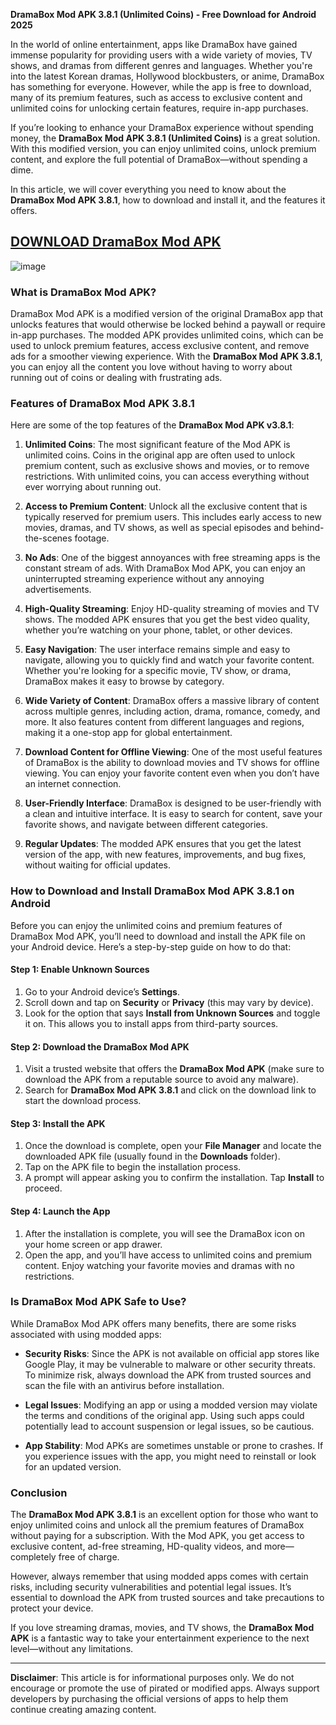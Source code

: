 **DramaBox Mod APK 3.8.1 (Unlimited Coins) - Free Download for Android 2025**

In the world of online entertainment, apps like DramaBox have gained immense popularity for providing users with a wide variety of movies, TV shows, and dramas from different genres and languages. Whether you're into the latest Korean dramas, Hollywood blockbusters, or anime, DramaBox has something for everyone. However, while the app is free to download, many of its premium features, such as access to exclusive content and unlimited coins for unlocking certain features, require in-app purchases.

If you’re looking to enhance your DramaBox experience without spending money, the **DramaBox Mod APK 3.8.1 (Unlimited Coins)** is a great solution. With this modified version, you can enjoy unlimited coins, unlock premium content, and explore the full potential of DramaBox—without spending a dime.

In this article, we will cover everything you need to know about the **DramaBox Mod APK 3.8.1**, how to download and install it, and the features it offers.

## [DOWNLOAD DramaBox Mod APK](https://modfyp.com/dramabox/)

![image](https://github.com/user-attachments/assets/74722ac8-9414-42a1-8a85-fdf44131325c)


### **What is DramaBox Mod APK?**

DramaBox Mod APK is a modified version of the original DramaBox app that unlocks features that would otherwise be locked behind a paywall or require in-app purchases. The modded APK provides unlimited coins, which can be used to unlock premium features, access exclusive content, and remove ads for a smoother viewing experience. With the **DramaBox Mod APK 3.8.1**, you can enjoy all the content you love without having to worry about running out of coins or dealing with frustrating ads.

### **Features of DramaBox Mod APK 3.8.1**

Here are some of the top features of the **DramaBox Mod APK v3.8.1**:

1. **Unlimited Coins**: The most significant feature of the Mod APK is unlimited coins. Coins in the original app are often used to unlock premium content, such as exclusive shows and movies, or to remove restrictions. With unlimited coins, you can access everything without ever worrying about running out.

2. **Access to Premium Content**: Unlock all the exclusive content that is typically reserved for premium users. This includes early access to new movies, dramas, and TV shows, as well as special episodes and behind-the-scenes footage.

3. **No Ads**: One of the biggest annoyances with free streaming apps is the constant stream of ads. With DramaBox Mod APK, you can enjoy an uninterrupted streaming experience without any annoying advertisements.

4. **High-Quality Streaming**: Enjoy HD-quality streaming of movies and TV shows. The modded APK ensures that you get the best video quality, whether you’re watching on your phone, tablet, or other devices.

5. **Easy Navigation**: The user interface remains simple and easy to navigate, allowing you to quickly find and watch your favorite content. Whether you're looking for a specific movie, TV show, or drama, DramaBox makes it easy to browse by category.

6. **Wide Variety of Content**: DramaBox offers a massive library of content across multiple genres, including action, drama, romance, comedy, and more. It also features content from different languages and regions, making it a one-stop app for global entertainment.

7. **Download Content for Offline Viewing**: One of the most useful features of DramaBox is the ability to download movies and TV shows for offline viewing. You can enjoy your favorite content even when you don’t have an internet connection.

8. **User-Friendly Interface**: DramaBox is designed to be user-friendly with a clean and intuitive interface. It is easy to search for content, save your favorite shows, and navigate between different categories.

9. **Regular Updates**: The modded APK ensures that you get the latest version of the app, with new features, improvements, and bug fixes, without waiting for official updates.

### **How to Download and Install DramaBox Mod APK 3.8.1 on Android**

Before you can enjoy the unlimited coins and premium features of DramaBox Mod APK, you’ll need to download and install the APK file on your Android device. Here’s a step-by-step guide on how to do that:

#### **Step 1: Enable Unknown Sources**
1. Go to your Android device’s **Settings**.
2. Scroll down and tap on **Security** or **Privacy** (this may vary by device).
3. Look for the option that says **Install from Unknown Sources** and toggle it on. This allows you to install apps from third-party sources.

#### **Step 2: Download the DramaBox Mod APK**
1. Visit a trusted website that offers the **DramaBox Mod APK** (make sure to download the APK from a reputable source to avoid any malware).
2. Search for **DramaBox Mod APK 3.8.1** and click on the download link to start the download process.
   
#### **Step 3: Install the APK**
1. Once the download is complete, open your **File Manager** and locate the downloaded APK file (usually found in the **Downloads** folder).
2. Tap on the APK file to begin the installation process.
3. A prompt will appear asking you to confirm the installation. Tap **Install** to proceed.

#### **Step 4: Launch the App**
1. After the installation is complete, you will see the DramaBox icon on your home screen or app drawer.
2. Open the app, and you’ll have access to unlimited coins and premium content. Enjoy watching your favorite movies and dramas with no restrictions.

### **Is DramaBox Mod APK Safe to Use?**

While DramaBox Mod APK offers many benefits, there are some risks associated with using modded apps:

- **Security Risks**: Since the APK is not available on official app stores like Google Play, it may be vulnerable to malware or other security threats. To minimize risk, always download the APK from trusted sources and scan the file with an antivirus before installation.
  
- **Legal Issues**: Modifying an app or using a modded version may violate the terms and conditions of the original app. Using such apps could potentially lead to account suspension or legal issues, so be cautious.

- **App Stability**: Mod APKs are sometimes unstable or prone to crashes. If you experience issues with the app, you might need to reinstall or look for an updated version.

### **Conclusion**

The **DramaBox Mod APK 3.8.1** is an excellent option for those who want to enjoy unlimited coins and unlock all the premium features of DramaBox without paying for a subscription. With the Mod APK, you get access to exclusive content, ad-free streaming, HD-quality videos, and more—completely free of charge.

However, always remember that using modded apps comes with certain risks, including security vulnerabilities and potential legal issues. It’s essential to download the APK from trusted sources and take precautions to protect your device.

If you love streaming dramas, movies, and TV shows, the **DramaBox Mod APK** is a fantastic way to take your entertainment experience to the next level—without any limitations.

---

**Disclaimer**: This article is for informational purposes only. We do not encourage or promote the use of pirated or modified apps. Always support developers by purchasing the official versions of apps to help them continue creating amazing content.
